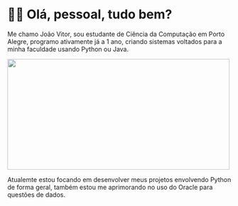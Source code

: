 # 👋🏻 Olá, pessoal, tudo bem?

Me chamo João Vitor, sou estudante de Ciência da Computação em Porto Alegre, programo ativamente já a 1 ano, criando sistemas voltados para a minha faculdade usando Python ou Java.

<img  width="500" height="250" align='center' src="https://i.imgur.com/y3DicSq.gif">
      
Atualemte estou focando em desenvolver meus projetos envolvendo Python de forma geral, também estou me aprimorando no uso do Oracle para questões de dados.
